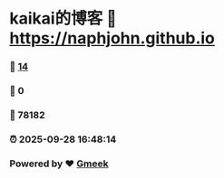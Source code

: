 # kaikai的博客 :link: https://naphjohn.github.io 
### :page_facing_up: [14](https://naphjohn.github.io/tag.html) 
### :speech_balloon: 0 
### :hibiscus: 78182 
### :alarm_clock: 2025-09-28 16:48:14 
### Powered by :heart: [Gmeek](https://github.com/Meekdai/Gmeek)

